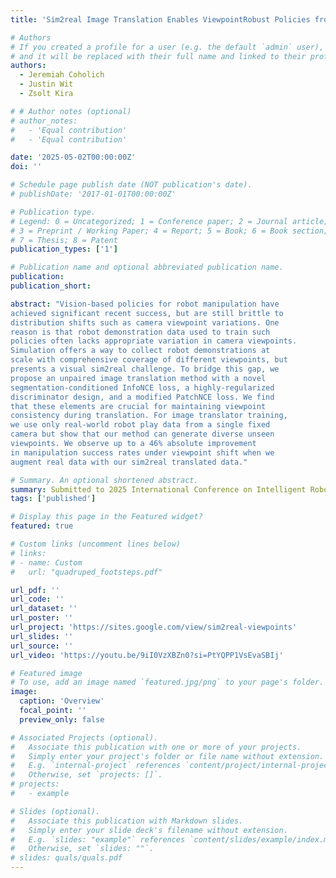 ```yaml
---
title: 'Sim2real Image Translation Enables ViewpointRobust Policies from Fixed-Camera Datasets'

# Authors
# If you created a profile for a user (e.g. the default `admin` user), write the username (folder name) here
# and it will be replaced with their full name and linked to their profile.
authors:
  - Jeremiah Coholich
  - Justin Wit
  - Zsolt Kira

# # Author notes (optional)
# author_notes:
#   - 'Equal contribution'
#   - 'Equal contribution'

date: '2025-05-02T00:00:00Z'
doi: ''

# Schedule page publish date (NOT publication's date).
# publishDate: '2017-01-01T00:00:00Z'

# Publication type.
# Legend: 0 = Uncategorized; 1 = Conference paper; 2 = Journal article;
# 3 = Preprint / Working Paper; 4 = Report; 5 = Book; 6 = Book section;
# 7 = Thesis; 8 = Patent
publication_types: ['1']

# Publication name and optional abbreviated publication name.
publication:
publication_short:

abstract: "Vision-based policies for robot manipulation have
achieved significant recent success, but are still brittle to
distribution shifts such as camera viewpoint variations. One
reason is that robot demonstration data used to train such
policies often lacks appropriate variation in camera viewpoints.
Simulation offers a way to collect robot demonstrations at
scale with comprehensive coverage of different viewpoints, but
presents a visual sim2real challenge. To bridge this gap, we
propose an unpaired image translation method with a novel
segmentation-conditioned InfoNCE loss, a highly-regularized
discriminator design, and a modified PatchNCE loss. We find
that these elements are crucial for maintaining viewpoint
consistency during translation. For image translator training,
we use only real-world robot play data from a single fixed
camera but show that our method can generate diverse unseen
viewpoints. We observe up to a 46% absolute improvement
in manipulation success rates under viewpoint shift when we
augment real data with our sim2real translated data."

# Summary. An optional shortened abstract.
summary: Submitted to 2025 International Conference on Intelligent Robots and Systems (IROS)
tags: ['published']

# Display this page in the Featured widget?
featured: true

# Custom links (uncomment lines below)
# links:
# - name: Custom
#   url: "quadruped_footsteps.pdf"

url_pdf: ''
url_code: ''
url_dataset: ''
url_poster: ''
url_project: 'https://sites.google.com/view/sim2real-viewpoints'
url_slides: ''
url_source: ''
url_video: 'https://youtu.be/9iI0VzXBZn0?si=PtYQPP1VsEvaSBIj'

# Featured image
# To use, add an image named `featured.jpg/png` to your page's folder.
image:
  caption: 'Overview'
  focal_point: ''
  preview_only: false

# Associated Projects (optional).
#   Associate this publication with one or more of your projects.
#   Simply enter your project's folder or file name without extension.
#   E.g. `internal-project` references `content/project/internal-project/index.md`.
#   Otherwise, set `projects: []`.
# projects:
#   - example

# Slides (optional).
#   Associate this publication with Markdown slides.
#   Simply enter your slide deck's filename without extension.
#   E.g. `slides: "example"` references `content/slides/example/index.md`.
#   Otherwise, set `slides: ""`.
# slides: quals/quals.pdf
---
```


<!-- {{% callout note %}}
Click the _Cite_ button above to demo the feature to enable visitors to import publication metadata into their reference management software.
{{% /callout %}}

{{% callout note %}}
Create your slides in Markdown - click the _Slides_ button to check out the example.
{{% /callout %}}

Supplementary notes can be added here, including [code, math, and images](https://wowchemy.com/docs/writing-markdown-latex/). -->
